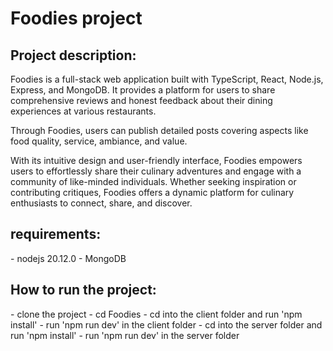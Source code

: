  <h1>Foodies project </h1>

<h2>Project description: </h2>
Foodies is a full-stack web application built with TypeScript, React, Node.js, Express, and MongoDB. It provides a platform for users to share comprehensive reviews and honest feedback about their dining experiences at various restaurants.

Through Foodies, users can publish detailed posts covering aspects like food quality, service, ambiance, and value.

With its intuitive design and user-friendly interface, Foodies empowers users to effortlessly share their culinary adventures and engage with a community of like-minded individuals. Whether seeking inspiration or contributing critiques, Foodies offers a dynamic platform for culinary enthusiasts to connect, share, and discover.

<h2>requirements: </h2>
- nodejs 20.12.0
- MongoDB 

<h2>How to run the project: </h2>
- clone the project
- cd Foodies
- cd into the client folder and run 'npm install'
- run 'npm run dev' in the client folder
- cd into the server folder and run 'npm install'
- run 'npm run dev' in the server folder


